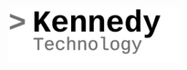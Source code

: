 <p align="center" style="width: 100%;">
    <img src="./public/images/logo.svg" alt="KTMK Logo" width="300" align="center" />
</p>
